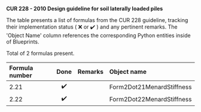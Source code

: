 **CUR 228 - 2010
Design guideline for soil laterally loaded piles**

The table presents a list of formulas from the CUR 228 guideline, tracking their implementation status
( :x: or :heavy_check_mark: ) and any pertinent remarks. The 'Object Name' column references the corresponding Python entities inside of Blueprints.

Total of 2 formulas present.

| Formula number |        Done        | Remarks | Object name               |
|:---------------|:------------------:|:--------|:--------------------------|
| 2.21           | :heavy_check_mark: |         | Form2Dot21MenardStiffness |
| 2.22           | :heavy_check_mark: |         | Form2Dot22MenardStiffness |
